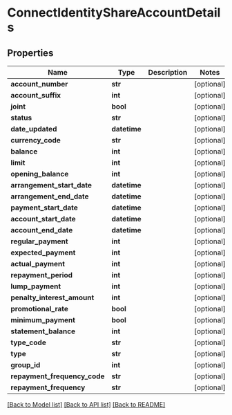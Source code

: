 # ConnectIdentityShareAccountDetails

## Properties
Name | Type | Description | Notes
------------ | ------------- | ------------- | -------------
**account_number** | **str** |  | [optional] 
**account_suffix** | **int** |  | [optional] 
**joint** | **bool** |  | [optional] 
**status** | **str** |  | [optional] 
**date_updated** | **datetime** |  | [optional] 
**currency_code** | **str** |  | [optional] 
**balance** | **int** |  | [optional] 
**limit** | **int** |  | [optional] 
**opening_balance** | **int** |  | [optional] 
**arrangement_start_date** | **datetime** |  | [optional] 
**arrangement_end_date** | **datetime** |  | [optional] 
**payment_start_date** | **datetime** |  | [optional] 
**account_start_date** | **datetime** |  | [optional] 
**account_end_date** | **datetime** |  | [optional] 
**regular_payment** | **int** |  | [optional] 
**expected_payment** | **int** |  | [optional] 
**actual_payment** | **int** |  | [optional] 
**repayment_period** | **int** |  | [optional] 
**lump_payment** | **int** |  | [optional] 
**penalty_interest_amount** | **int** |  | [optional] 
**promotional_rate** | **bool** |  | [optional] 
**minimum_payment** | **bool** |  | [optional] 
**statement_balance** | **int** |  | [optional] 
**type_code** | **str** |  | [optional] 
**type** | **str** |  | [optional] 
**group_id** | **int** |  | [optional] 
**repayment_frequency_code** | **str** |  | [optional] 
**repayment_frequency** | **str** |  | [optional] 

[[Back to Model list]](../README.md#documentation-for-models) [[Back to API list]](../README.md#documentation-for-api-endpoints) [[Back to README]](../README.md)

